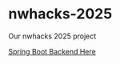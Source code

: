 # nwhacks-2025
Our nwhacks 2025 project

<a href="https://github.com/parthchheda2005/brainjack-springboot-backend/">
Spring Boot Backend Here
</a>

